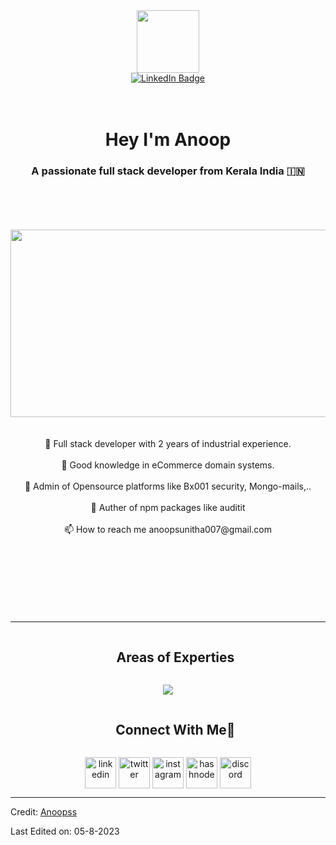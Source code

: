 <div id="header" align="center">
  <img src="https://media.giphy.com/media/M9gbBd9nbDrOTu1Mqx/giphy.gif" width="100"/>
</div>
<div id="badges" align="center">
  <a href="https://www.linkedin.com/in/anoop-ss-840b09157/">
    <img src="https://img.shields.io/badge/LinkedIn-blue?style=for-the-badge&logo=linkedin&logoColor=white" alt="LinkedIn Badge"/>
  </a>
</div>
<br><br>
<h1 align="center">
  Hey I'm Anoop
  <!-- <img src="https://media.giphy.com/media/hvRJCLFzcasrR4ia7z/giphy.gif" width="30px"/> -->
</h1>

<h3 align="center">A passionate full stack developer from Kerala India &#127470;&#127475</h3>

<br>
<br>
<br/>
<br/>
<div align="center">
  <img align="center" width="600" height="300" src="https://media.giphy.com/media/dWesBcTLavkZuG35MI/giphy.gif">
  <br>
  <br>
  <br>
 🌱 Full stack developer with 2 years of industrial experience.<br><br>
 🤝 Good knowledge in eCommerce domain systems.<br><br>
 🌱 Admin of Opensource platforms like Bx001 security, Mongo-mails,..<br><br>
 📝 Auther of npm packages like auditit<br><br>
 📫 How to reach me anoopsunitha007@gmail.com
</div>

<br/>
<br/>
<br/>
<br/>
<br/>
<br/>
<br/>

<hr>

<div id="user-content-toc">
  <ul align="center">
    <summary><h2 style="display: inline-block">Areas of Experties</h2></summary>
  </ul>
</div>

<p align="center">
  <a href="https://skillicons.dev">
    <img src="https://skillicons.dev/icons?i=git,bootstrap,cpp,css,docker,dynamodb,express,figma,firebase,github,html,idea,java,js,kotlin,linux,md,materialui,mongodb,mysql,nextjs,nodejs,postman,py,react,redux,ts,vscode&perline=14" />
  </a>
</p>

<!--icons and links-->
<div id="user-content-toc">
  <ul align="center">
    <summary><h2 style="display: inline-block">Connect With Me🤝</h2></summary>
  </ul>
</div>
<p align="center">
<a href="https://www.linkedin.com/in/1010nishant/" target="blank"><img align="center" src="https://user-images.githubusercontent.com/88904952/234979284-68c11d7f-1acc-4f0c-ac78-044e1037d7b0.png" alt="linkedin" height="50" width="50" /></a>
<a href="https://twitter.com/1010nishant" target="blank"><img align="center" src="https://user-images.githubusercontent.com/88904952/234980676-61bfb021-ecc8-48f7-88e6-34c1b06c4a58.png" alt="twitter" height="50" width="50" /></a> 
<a href="https://www.instagram.com/nishant.jangir.1010/" target="blank"><img align="center" src="https://user-images.githubusercontent.com/88904952/234981169-2dd1e58f-4b7e-468c-8213-034ba62156c3.png" alt="instagram" height="50" width="50" /></a>
<a href="https://1010nishant.hashnode.dev/" target="blank"><img align="center" src="https://user-images.githubusercontent.com/88904952/234982196-562aea17-5532-4550-8c08-1c7cb994a541.png" alt="hashnode" height="50" width="50" /></a>
<a href="https://discord.gg/UjwKkJsXsf" target="blank"><img align="center" src="https://user-images.githubusercontent.com/88904952/234982627-019fd336-6248-453c-9b05-97c13fd1d207.png" alt="discord" height="50" width="50" /></a>
  
</p>

----------------------------------------------------------------------
Credit: [Anoopss](https://github.com/Anoopoo7/Anoopoo7)

Last Edited on: 05-8-2023
